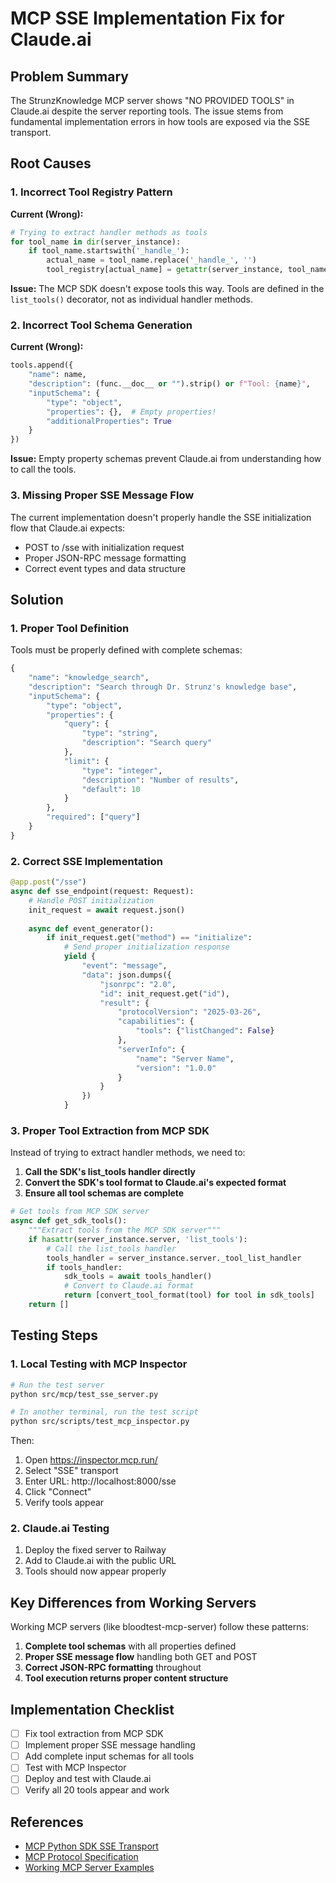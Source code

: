 # MCP SSE Implementation Fix for Claude.ai

## Problem Summary

The StrunzKnowledge MCP server shows "NO PROVIDED TOOLS" in Claude.ai despite the server reporting tools. The issue stems from fundamental implementation errors in how tools are exposed via the SSE transport.

## Root Causes

### 1. Incorrect Tool Registry Pattern

**Current (Wrong):**
```python
# Trying to extract handler methods as tools
for tool_name in dir(server_instance):
    if tool_name.startswith('_handle_'):
        actual_name = tool_name.replace('_handle_', '')
        tool_registry[actual_name] = getattr(server_instance, tool_name)
```

**Issue:** The MCP SDK doesn't expose tools this way. Tools are defined in the `list_tools()` decorator, not as individual handler methods.

### 2. Incorrect Tool Schema Generation

**Current (Wrong):**
```python
tools.append({
    "name": name,
    "description": (func.__doc__ or "").strip() or f"Tool: {name}",
    "inputSchema": {
        "type": "object",
        "properties": {},  # Empty properties!
        "additionalProperties": True
    }
})
```

**Issue:** Empty property schemas prevent Claude.ai from understanding how to call the tools.

### 3. Missing Proper SSE Message Flow

The current implementation doesn't properly handle the SSE initialization flow that Claude.ai expects:
- POST to /sse with initialization request
- Proper JSON-RPC message formatting
- Correct event types and data structure

## Solution

### 1. Proper Tool Definition

Tools must be properly defined with complete schemas:

```python
{
    "name": "knowledge_search",
    "description": "Search through Dr. Strunz's knowledge base",
    "inputSchema": {
        "type": "object",
        "properties": {
            "query": {
                "type": "string",
                "description": "Search query"
            },
            "limit": {
                "type": "integer",
                "description": "Number of results",
                "default": 10
            }
        },
        "required": ["query"]
    }
}
```

### 2. Correct SSE Implementation

```python
@app.post("/sse")
async def sse_endpoint(request: Request):
    # Handle POST initialization
    init_request = await request.json()
    
    async def event_generator():
        if init_request.get("method") == "initialize":
            # Send proper initialization response
            yield {
                "event": "message",
                "data": json.dumps({
                    "jsonrpc": "2.0",
                    "id": init_request.get("id"),
                    "result": {
                        "protocolVersion": "2025-03-26",
                        "capabilities": {
                            "tools": {"listChanged": False}
                        },
                        "serverInfo": {
                            "name": "Server Name",
                            "version": "1.0.0"
                        }
                    }
                })
            }
```

### 3. Proper Tool Extraction from MCP SDK

Instead of trying to extract handler methods, we need to:

1. **Call the SDK's list_tools handler directly**
2. **Convert the SDK's tool format to Claude.ai's expected format**
3. **Ensure all tool schemas are complete**

```python
# Get tools from MCP SDK server
async def get_sdk_tools():
    """Extract tools from the MCP SDK server"""
    if hasattr(server_instance.server, 'list_tools'):
        # Call the list_tools handler
        tools_handler = server_instance.server._tool_list_handler
        if tools_handler:
            sdk_tools = await tools_handler()
            # Convert to Claude.ai format
            return [convert_tool_format(tool) for tool in sdk_tools]
    return []
```

## Testing Steps

### 1. Local Testing with MCP Inspector

```bash
# Run the test server
python src/mcp/test_sse_server.py

# In another terminal, run the test script
python src/scripts/test_mcp_inspector.py
```

Then:
1. Open https://inspector.mcp.run/
2. Select "SSE" transport
3. Enter URL: http://localhost:8000/sse
4. Click "Connect"
5. Verify tools appear

### 2. Claude.ai Testing

1. Deploy the fixed server to Railway
2. Add to Claude.ai with the public URL
3. Tools should now appear properly

## Key Differences from Working Servers

Working MCP servers (like bloodtest-mcp-server) follow these patterns:

1. **Complete tool schemas** with all properties defined
2. **Proper SSE message flow** handling both GET and POST
3. **Correct JSON-RPC formatting** throughout
4. **Tool execution returns proper content structure**

## Implementation Checklist

- [ ] Fix tool extraction from MCP SDK
- [ ] Implement proper SSE message handling
- [ ] Add complete input schemas for all tools
- [ ] Test with MCP Inspector
- [ ] Deploy and test with Claude.ai
- [ ] Verify all 20 tools appear and work

## References

- [MCP Python SDK SSE Transport](https://github.com/modelcontextprotocol/python-sdk/blob/main/src/mcp/server/sse.py)
- [MCP Protocol Specification](https://modelcontextprotocol.io/docs/concepts/transports)
- [Working MCP Server Examples](https://github.com/modelcontextprotocol/servers)